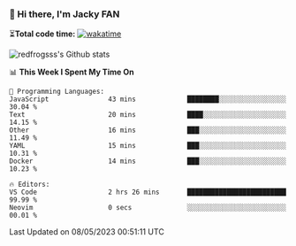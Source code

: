 ### 👋 Hi there, I'm Jacky FAN

⏳**Total code time:** [![wakatime](https://wakatime.com/badge/user/2cbd8003-b8b8-4565-92d7-ad9c23ff1846.svg)](https://wakatime.com/@2cbd8003-b8b8-4565-92d7-ad9c23ff1846)

<img src="https://github-readme-stats.vercel.app/api?username=redfrogsss&show_icons=true" alt="redfrogsss's Github stats"></img>

<!--START_SECTION:waka-->
📊 **This Week I Spent My Time On** 

```text
💬 Programming Languages: 
JavaScript               43 mins             ████████░░░░░░░░░░░░░░░░░   30.04 % 
Text                     20 mins             ████░░░░░░░░░░░░░░░░░░░░░   14.15 % 
Other                    16 mins             ███░░░░░░░░░░░░░░░░░░░░░░   11.49 % 
YAML                     15 mins             ███░░░░░░░░░░░░░░░░░░░░░░   10.31 % 
Docker                   14 mins             ███░░░░░░░░░░░░░░░░░░░░░░   10.23 % 

🔥 Editors: 
VS Code                  2 hrs 26 mins       █████████████████████████   99.99 % 
Neovim                   0 secs              ░░░░░░░░░░░░░░░░░░░░░░░░░   00.01 % 
```


 Last Updated on 08/05/2023 00:51:11 UTC
<!--END_SECTION:waka-->

